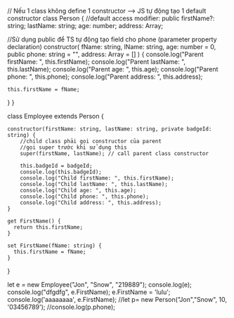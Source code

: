 // Nếu 1 class không define 1 constructor --> JS tự động tạo 1 default constructor
class Person {
  //default access modifier: public
  firstName?: string;
  lastName: string;
  age: number;
  address: Array<any>;

  //Sử dụng public để TS tự động tạo field cho phone (parameter property declaration)
  constructor(
    fName: string,
    lName: string,
    age: number = 0,
    public phone: string = "",
    address: Array<any> = []
  ) {
    console.log("Parent firstName: ", this.firstName);
    console.log("Parent lastName: ", this.lastName);
    console.log("Parent age: ", this.age);
    console.log("Parent phone: ", this.phone);
    console.log("Parent address: ", this.address);


    this.firstName = fName;
  }
}

class Employee extends Person {

    constructor(firstName: string, lastName: string, private badgeId: string) {
        //child class phải gọi constructor của parent
        //gọi super trước khi sử dụng this
        super(firstName, lastName); // call parent class constructor

        this.badgeId = badgeId;
        console.log(this.badgeId);
        console.log("Child firstName: ", this.firstName);
        console.log("Child lastName: ", this.lastName);
        console.log("Child age: ", this.age);
        console.log("Child phone: ", this.phone);
        console.log("Child address: ", this.address);
    }

    get FirstName() {
      return this.firstName;
    }

    set FirstName(fName: string) {
      this.firstName = fName;
    }
}

let e = new Employee("Jon", "Snow", "219889");
console.log(e);
console.log("dfgdfg", e.FirstName);
e.FirstName = 'lulu';
console.log('aaaaaaaa', e.FirstName);
//let p= new Person("Jon","Snow", 10, '03456789');
//console.log(p.phone);
